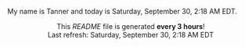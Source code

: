 My name is Tanner and today is Saturday, September 30, 2:18 AM EDT.

<p align="center">This <i>README</i> file is generated <b>every 3 hours</b>!</br>Last refresh: Saturday, September 30, 2:18 AM EDT<br /></p>
